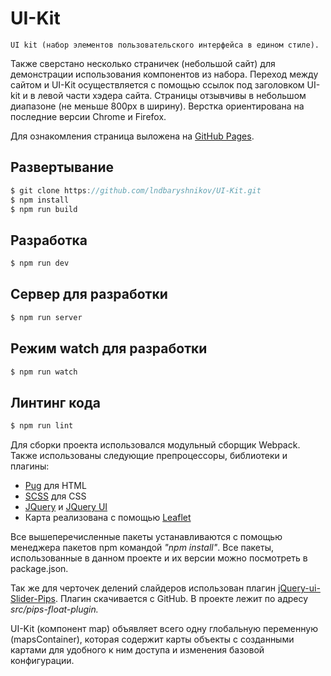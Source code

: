 # UI-Kit
    UI kit (набор элементов пользовательского интерфейса в едином стиле).
    
Также сверстано несколько страничек (небольшой сайт) для демонстрации 
использования компонентов из набора. Переход между сайтом и UI-Kit 
осуществляется с помощью ссылок под заголовком UI-kit и в левой части 
хэдера сайта. Страницы отзывчивы в небольшом диапазоне (не меньше 800px 
в ширину). Верстка ориентирована на последние версии Chrome и Firefox.

Для ознакомления страница выложена на 
[GitHub Pages](https://lndbaryshnikov.github.io/UI-Kit/).

Развертывание 
-------------
```js
$ git clone https://github.com/lndbaryshnikov/UI-Kit.git
$ npm install
$ npm run build
```

Разработка
-------------
```js
$ npm run dev
```

Сервер для разработки
-------------
```js
$ npm run server
```

Режим watch для разработки
-------------
```js
$ npm run watch
```

Линтинг кода
-------------
```js
$ npm run lint
```

Для сборки проекта использовался модульный сборщик Webpack.
Также использованы следующие препроцессоры, библиотеки и 
плагины:
* [Pug](https://github.com/pugjs/pug) для HTML
* [SCSS](https://github.com/sass/sass) для CSS
* [JQuery](https://www.npmjs.com/package/jquery)
и [JQuery UI](https://www.npmjs.com/package/jquery-ui)
* Карта реализована с помощью [Leaflet](https://www.npmjs.com/package/leaflet)

Все вышеперечисленные пакеты устанавливаются с помощью менеджера 
пакетов npm командой _"npm install"_. Все пакеты, использованные 
в данном проекте и их версии можно посмотреть в package.json.

Так же для черточек делений слайдеров использован плагин 
[jQuery-ui-Slider-Pips](https://github.com/simeydotme/jQuery-ui-Slider-Pips).
Плагин скачивается с GitHub. В проекте лежит по адресу _src/pips-float-plugin._

UI-Kit (компонент map) объявляет всего одну глобальную переменную (mapsContainer),
которая содержит карты объекты с созданными картами для удобного к ним доступа и 
изменения базовой конфигурации. 
